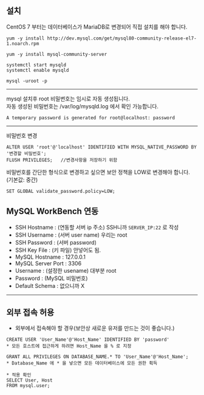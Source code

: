 ## 설치
CentOS 7 부터는 데이터베이스가 MariaDB로 변경되어 직접 설치를 해야 합니다.

```
yum -y install http://dev.mysql.com/get/mysql80-community-release-el7-1.noarch.rpm
```
```
yum -y install mysql-community-server
```
```
systemctl start mysqld
systemctl enable mysqld
```
```
mysql -uroot -p
```

---

mysql 설치후 root 비밀번호는 임시로 자동 생성됩니다.<br>
자동 생성된 비밀번호는 /var/log/mysqld.log 에서 확인 가능합니다.
```
A temporary password is generated for root@localhost: password
```

---

비밀번호 변경
```
ALTER USER 'root'@'localhost' IDENTIFIED WITH MYSQL_NATIVE_PASSWORD BY '변경할 비밀번호';
FLUSH PRIVILEGES;   //변경사항을 저장하기 위함
```

비밀번호를 간단한 형식으로 변경하고 싶으면 보안 정책을 LOW로 변경해야 합니다. (기본값: 중간)
```
SET GLOBAL validate_password.policy=LOW;
```

## MySQL WorkBench 연동

* SSH Hostname  : (연동할 서버 ip 주소) SSH니까 ```SERVER_IP:22``` 로 작성
* SSH Username  : (서버 user name) 우리는 root
* SSH Password  : (서버 password)
* SSH Key File  : (키 파일) 안넣어도 됨.
* MySQL Hostname : 127.0.0.1  
* MySQL Server Port  : 3306
* Username : (설정한 usename) 대부분 root
* Password  : (MySQL 비밀번호)
* Default Schema : 없으니까 X

***
## 외부 접속 허용
* 외부에서 접속해야 할 경우(보안상 새로운 유저를 만드는 것이 좋습니다.)
```
CREATE USER 'User_Name'@'Host_Name' IDENTIFIED BY 'password'
* 모든 호스트에 접근하게 하려면 Host_Name 을 % 로 지정
``` 
```
GRANT ALL PRIVILEGES ON DATABASE_NAME.* TO 'User_Name'@'Host_Name';
* Database_Name 에 * 을 넣으면 모든 데이터베이스에 모든 권한 획득
```
```
* 적용 확인
SELECT User, Host
FROM mysql.user;
```
